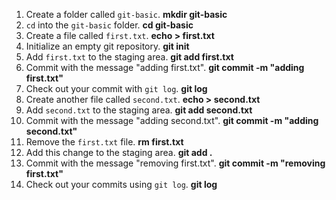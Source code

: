 1. Create a folder called `git-basic`. **mkdir git-basic**
2. `cd` into the `git-basic` folder. **cd git-basic**
3. Create a file called `first.txt`. **echo > first.txt**
4. Initialize an empty git repository. **git init**
5. Add `first.txt` to the staging area. **git add first.txt**
6. Commit with the message "adding first.txt". **git commit -m "adding first.txt"**
7. Check out your commit with `git log`. **git log**
8. Create another file called `second.txt`. **echo > second.txt**
9. Add `second.txt` to the staging area. **git add second.txt**
10. Commit with the message "adding second.txt". **git commit -m "adding second.txt"**
11. Remove the `first.txt` file. **rm first.txt**
12. Add this change to the staging area. **git add .**
13. Commit with the message "removing first.txt". **git commit -m "removing first.txt"**
14. Check out your commits using `git log`. **git log**
